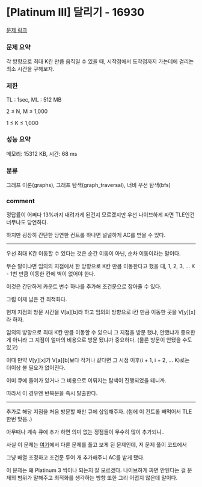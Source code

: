 
# [Platinum III] 달리기 - 16930

[문제 링크](https://www.acmicpc.net/problem/16930)

### 문제 요약

<p> 각 방향으로 최대 K칸 만큼 움직일 수 있을 때, 시작점에서 도착점까지 가는데에 걸리는 최소 시간을 구해보자. </p>

### 제한

TL : 1sec, ML : 512 MB

2 ≤ N, M ≤ 1,000

1 ≤ K ≤ 1,000

### 성능 요약

메모리: 15312 KB, 시간: 68 ms

### 분류

그래프 이론(graphs), 그래프 탐색(graph_traversal), 너비 우선 탐색(bfs)

### comment

정답률이 어쩌다 13%까지 내려가게 된건지 모르겠지만 우선 나이브하게 짜면 TLE인건 너무나도 당연하다.

하지만 굉장히 간단한 당연한 컨트롤 하나면 널널하게 AC를 받을 수 있다.

-----------------------------------------------------------------------------------------------------------------------------------------------------------------------

우선 최대 K칸 이동할 수 있다는 것은 순간 이동이 아닌, 순차 이동이라는 말이다.

무슨 말이냐면 임의의 지점에서 한 방향으로 K칸 만큼 이동한다고 했을 때, 1, 2, 3, ... K - 1번 만큼 이동한 칸에 벽이 없어야 한다.

이것은 간단하게 카운트 변수 하나를 추가해 조건문으로 잡아줄 수 있다.

그럼 이제 남은 건 최적화다.

현재 지점의 방문 시간을 V[a][b]라 하고 임의의 방향으로 i칸 만큼 이동한 곳을 V[y][x]라 하자.

임의의 방향으로 최대 K칸 만큼 이동할 수 있으니 그 지점을 방문 했냐, 안했냐가 중요한 게 아니라 그 지점이 얼마의 비용으로 방문 됐냐가 중요하다. (물론 방문이 안됐을 수도 있고)

이때 만약 V[y][x]가 V[a][b]보다 작거나 같다면 그 시점 이후(i + 1, i + 2, ... K)로는 더이상 볼 필요가 없어진다.

이미 큐에 들어가 있거나 그 비용으로 이뤄지는 탐색이 진행되었을 테니까.

따라서 이 경우엔 반복문을 즉시 탈출한다.

-----------------------------------------------------------------------------------------------------------------------------------------------------------------------

추가로 해당 지점을 처음 방문할 때만 큐에 삽입해주자. (첨에 이 컨트롤 빼먹어서 TLE 한번 맞음..)

아무때나 계속 큐에 추가 하면 의미 없는 정점들이 무수히 많이 추가되니..

사실 이 문제는 [여기](https://github.com/pill27211/Baekjoon/tree/main/Gold/Graphs/1726_%EB%A1%9C%EB%B4%87)에서 다룬 문제를 풀고 보게 된 문제인데, 저 문제 풀이 코드에서

그냥 배열 조정하고 조건문 두어 개 추가해주니 AC를 받게 됐다.

이 문제는 왜 Platinum 3 씩이나 되는지 잘 모르겠다. 나이브하게 짜면 안된다는 걸 문제의 범위가 말해주고 최적화를 생각하는 방향 또한 그리 어렵지 않은데 말이다.
